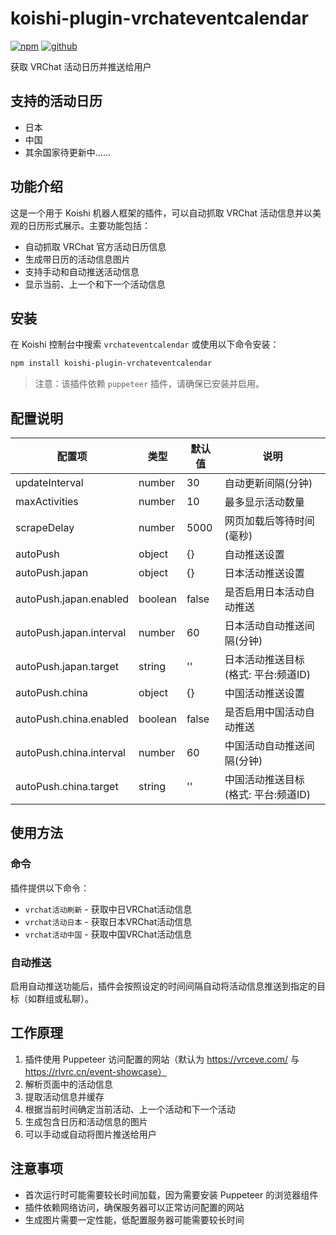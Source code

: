 # koishi-plugin-vrchateventcalendar

[![npm](https://img.shields.io/npm/v/koishi-plugin-vrchateventcalendar)](https://www.npmjs.com/package/koishi-plugin-vrchateventcalendar)
[![github](https://img.shields.io/github/license/mashape/apistatus.svg)](https://github.com/mashape/apistatus.svg)

获取 VRChat 活动日历并推送给用户

## 支持的活动日历

- 日本
- 中国
- 其余国家待更新中......

## 功能介绍

这是一个用于 Koishi 机器人框架的插件，可以自动抓取 VRChat 活动信息并以美观的日历形式展示。主要功能包括：

- 自动抓取 VRChat 官方活动日历信息
- 生成带日历的活动信息图片
- 支持手动和自动推送活动信息
- 显示当前、上一个和下一个活动信息

## 安装

在 Koishi 控制台中搜索 `vrchateventcalendar` 或使用以下命令安装：

```bash
npm install koishi-plugin-vrchateventcalendar
```

> 注意：该插件依赖 `puppeteer` 插件，请确保已安装并启用。

## 配置说明

| 配置项 | 类型 | 默认值 | 说明 |
|--------|------|--------|------|
| updateInterval | number | 30 | 自动更新间隔(分钟) |
| maxActivities | number | 10 | 最多显示活动数量 |
| scrapeDelay | number | 5000 | 网页加载后等待时间(毫秒) |
| autoPush | object | {} | 自动推送设置 |
| autoPush.japan | object | {} | 日本活动推送设置 |
| autoPush.japan.enabled | boolean | false | 是否启用日本活动自动推送 |
| autoPush.japan.interval | number | 60 | 日本活动自动推送间隔(分钟) |
| autoPush.japan.target | string | '' | 日本活动推送目标 (格式: 平台:频道ID) |
| autoPush.china | object | {} | 中国活动推送设置 |
| autoPush.china.enabled | boolean | false | 是否启用中国活动自动推送 |
| autoPush.china.interval | number | 60 | 中国活动自动推送间隔(分钟) |
| autoPush.china.target | string | '' | 中国活动推送目标 (格式: 平台:频道ID) |

## 使用方法

### 命令

插件提供以下命令：

- `vrchat活动刷新` - 获取中日VRChat活动信息
- `vrchat活动日本` - 获取日本VRChat活动信息
- `vrchat活动中国` - 获取中国VRChat活动信息

### 自动推送

启用自动推送功能后，插件会按照设定的时间间隔自动将活动信息推送到指定的目标（如群组或私聊）。

## 工作原理

1. 插件使用 Puppeteer 访问配置的网站（默认为 https://vrceve.com/ 与 https://rlvrc.cn/event-showcase）
2. 解析页面中的活动信息
3. 提取活动信息并缓存
4. 根据当前时间确定当前活动、上一个活动和下一个活动
5. 生成包含日历和活动信息的图片
6. 可以手动或自动将图片推送给用户

## 注意事项

- 首次运行时可能需要较长时间加载，因为需要安装 Puppeteer 的浏览器组件
- 插件依赖网络访问，确保服务器可以正常访问配置的网站
- 生成图片需要一定性能，低配置服务器可能需要较长时间
